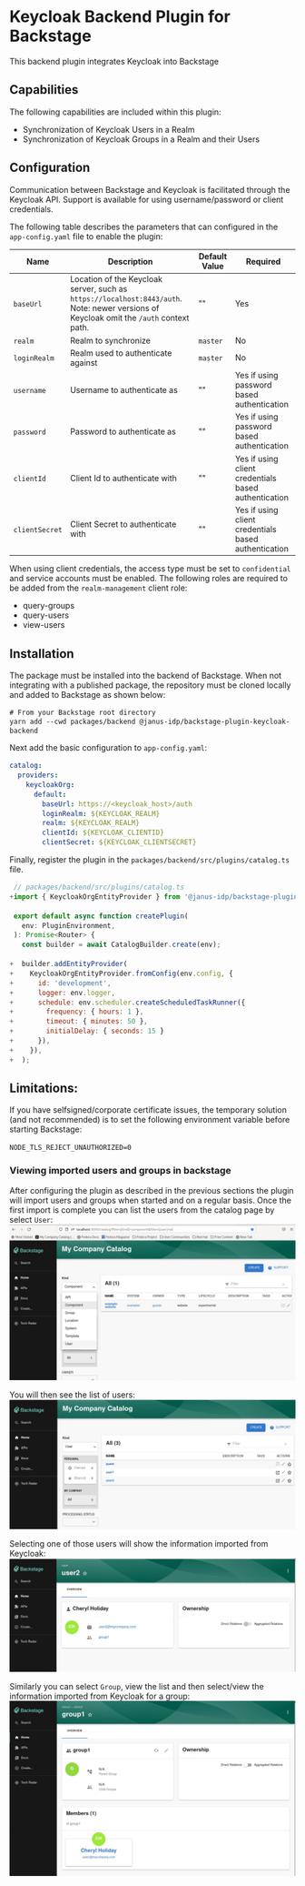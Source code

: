 # Keycloak Backend Plugin for Backstage

This backend plugin integrates Keycloak into Backstage

## Capabilities

The following capabilities are included within this plugin:

- Synchronization of Keycloak Users in a Realm
- Synchronization of Keycloak Groups in a Realm and their Users

## Configuration

Communication between Backstage and Keycloak is facilitated through the Keycloak API. Support is available for using username/password or client credentials.

The following table describes the parameters that can configured in the `app-config.yaml` file to enable the plugin:

| Name           | Description                                                                                                                             | Default Value | Required                                             |
| -------------- | --------------------------------------------------------------------------------------------------------------------------------------- | ------------- | ---------------------------------------------------- |
| `baseUrl`      | Location of the Keycloak server, such as `https://localhost:8443/auth`. Note: newer versions of Keycloak omit the `/auth` context path. | ""            | Yes                                                  |
| `realm`        | Realm to synchronize                                                                                                                    | `master`      | No                                                   |
| `loginRealm`   | Realm used to authenticate against                                                                                                      | `master`      | No                                                   |
| `username`     | Username to authenticate as                                                                                                             | ""            | Yes if using password based authentication           |
| `password`     | Password to authenticate as                                                                                                             | ""            | Yes if using password based authentication           |
| `clientId`     | Client Id to authenticate with                                                                                                          | ""            | Yes if using client credentials based authentication |
| `clientSecret` | Client Secret to authenticate with                                                                                                      | ""            | Yes if using client credentials based authentication |

When using client credentials, the access type must be set to `confidential` and service accounts must be enabled. The following roles are required to be added from the `realm-management` client role:

- query-groups
- query-users
- view-users

## Installation

The package must be installed into the backend of Backstage. When not integrating with a published package, the repository must be cloned locally and added to Backstage as shown below:

```shell
# From your Backstage root directory
yarn add --cwd packages/backend @janus-idp/backstage-plugin-keycloak-backend
```

Next add the basic configuration to `app-config.yaml`:

```yaml
catalog:
  providers:
    keycloakOrg:
      default:
        baseUrl: https://<keycloak_host>/auth
        loginRealm: ${KEYCLOAK_REALM}
        realm: ${KEYCLOAK_REALM}
        clientId: ${KEYCLOAK_CLIENTID}
        clientSecret: ${KEYCLOAK_CLIENTSECRET}
```

Finally, register the plugin in the `packages/backend/src/plugins/catalog.ts` file.

```javascript
 // packages/backend/src/plugins/catalog.ts
+import { KeycloakOrgEntityProvider } from '@janus-idp/backstage-plugin-keycloak-backend';

 export default async function createPlugin(
   env: PluginEnvironment,
 ): Promise<Router> {
   const builder = await CatalogBuilder.create(env);

+  builder.addEntityProvider(
+    KeycloakOrgEntityProvider.fromConfig(env.config, {
+      id: 'development',
+      logger: env.logger,
+      schedule: env.scheduler.createScheduledTaskRunner({
+        frequency: { hours: 1 },
+        timeout: { minutes: 50 },
+        initialDelay: { seconds: 15 }
+      }),
+    }),
+  );
```

## Limitations:

If you have selfsigned/corporate certificate issues, the temporary solution (and not recommended) is to set the following environment variable before starting Backstage:

`NODE_TLS_REJECT_UNAUTHORIZED=0`

### Viewing imported users and groups in backstage

After configuring the plugin as described in the previous sections the plugin
will import users and groups when started and on a regular basis. Once
the first import is complete you can list the users from the catalog page
by select `User`:
![](./images/users.jpg)

You will then see the list of users:
![](./images/user-list.jpg)

Selecting one of those users will show the information imported from Keycloak:
![](./images/user2.jpg)

Similarly you can select `Group`, view the list and then select/view the information imported from
Keycloak for a group:
![](./images/group1.jpg)
